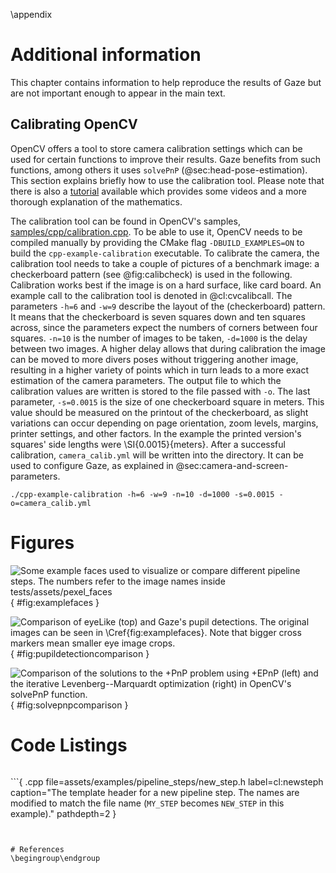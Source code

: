 \appendix


# Additional information

This chapter contains information to help reproduce the results of Gaze but
are not important enough to appear in the main text.


## Calibrating OpenCV

OpenCV offers a tool to store camera calibration settings which can be used for
certain functions to improve their results. Gaze benefits from such functions,
among others it uses `solvePnP` (@sec:head-pose-estimation). This section
explains briefly how to use the calibration tool. Please note that there is
also a
[tutorial](https://docs.opencv.org/3.0-beta/doc/tutorials/calib3d/camera_calibration/camera_calibration.html)
available which provides some videos and a more thorough explanation of the
mathematics.

The calibration tool can be found in OpenCV's samples,
[samples/cpp/calibration.cpp](https://github.com/opencv/opencv/blob/fc9e031454fd456d09e15944c99a419e73d80661/samples/cpp/calibration.cpp).
To be able to use it, OpenCV needs to be compiled manually by providing the
CMake flag `-DBUILD_EXAMPLES=ON` to build the `cpp-example-calibration`
executable. To calibrate the camera, the calibration tool needs to take a
couple of pictures of a benchmark image: a checkerboard pattern (see
@fig:calibcheck) is used in the following. Calibration works best if the image
is on a hard surface, like card board. An example call to the calibration tool
is denoted in @cl:cvcalibcall. The parameters `-h=6` and `-w=9` describe the
layout of the (checkerboard) pattern. It means that the checkerboard is seven
squares down and ten squares across, since the parameters expect the numbers of
corners between four squares. `-n=10` is the number of images to be taken,
`-d=1000` is the delay between two images. A higher delay allows that during
calibration the image can be moved to more divers poses without triggering
another image, resulting in a higher variety of points which in turn leads to a
more exact estimation of the camera parameters. The output file to which the
calibration values are written is stored to the file passed with `-o`. The last
parameter, `-s=0.0015` is the size of one checkerboard square in meters. This
value should be measured on the printout of the checkerboard, as slight
variations can occur depending on page orientation, zoom levels, margins,
printer settings, and other factors. In the example the printed version's
squares' side lengths were \SI{0.0015}{meters}. After a successful calibration,
`camera_calib.yml` will be written into the directory. It can be used to
configure Gaze, as explained in @sec:camera-and-screen-parameters.

```{ .bash caption="Using the OpenCV calibration tool to calibrate the camera." label=cl:cvcalibcall }
./cpp-example-calibration -h=6 -w=9 -n=10 -d=1000 -s=0.0015 -o=camera_calib.yml
```


# Figures

![Some example faces used to visualize or compare different pipeline steps. The numbers refer to the image names inside `tests/assets/pexel_faces`](pupil_detection_faces.png){ #fig:examplefaces }

![Comparison of eyeLike (top) and Gaze's pupil detections. The original images can be seen in \Cref{fig:examplefaces}. Note that bigger cross markers mean smaller eye image crops.](pupil_detection_comparison.png){ #fig:pupildetectioncomparison }

![Comparison of the solutions to the +PnP problem using +EPnP (left) and the iterative Levenberg--Marquardt optimization (right) in OpenCV's solvePnP function.](solvePnPcomparison.png){ #fig:solvepnpcomparison }


# Code Listings

```{ .yaml file="examples/camera_calib.yml" caption="Example camera calibration output." label=cl:cameracalibyml }
```

```{ .cpp file=assets/examples/pipeline_steps/new_step.h label=cl:newsteph caption="The template header for a new pipeline step. The names are modified to match the file name (`MY_STEP` becomes `NEW_STEP` in this example)." pathdepth=2 }
```


# References
\begingroup\endgroup
